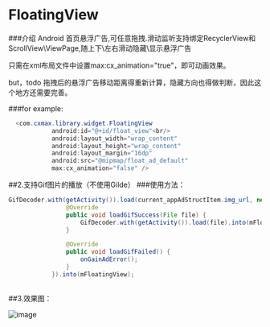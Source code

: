 # FloatingView

###介绍
Android 首页悬浮广告,可任意拖拽.滑动监听支持绑定RecyclerView和ScrollView\ViewPage,随上下\左右滑动隐藏\显示悬浮广告

只需在xml布局文件中设置max:cx_animation="true"，即可动画效果。

but，todo 拖拽后的悬浮广告移动距离得重新计算，隐藏方向也得做判断，因此这个地方还需要完善。

###for example:
```java
  <com.cxmax.library.widget.FloatingView
            android:id="@+id/float_view"<br/>
            android:layout_width="wrap_content"
            android:layout_height="wrap_content"
            android:layout_margin="16dp"
            android:src="@mipmap/float_ad_default"
            max:cx_animation="false" />
 ``` 
##2.支持Gif图片的播放（不使用Gilde）
###使用方法：
```java
GifDecoder.with(getActivity()).load(current_appAdStructItem.img_url, new GifDecoder.OnLoadGifListener() {
                @Override
                public void loadGifSuccess(File file) {
                    GifDecoder.with(getActivity()).load(file).into(mFloatingView);
                }

                @Override
                public void loadGifFailed() {
                    onGainAdError();
                }
            }).into(mFloatingView);
            
  ```            
  ##3.效果图：
  
  ![image](https://raw.githubusercontent.com/cxMax/FloatingView/master/app/asset/profile.png)
  

